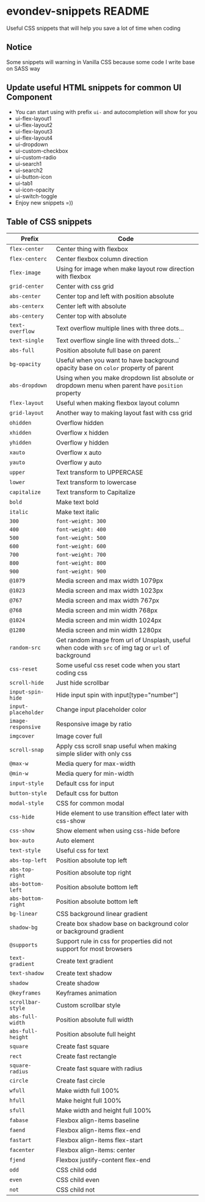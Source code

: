 # evondev-snippets README

Useful CSS snippets that will help you save a lot of time when coding

## Notice

Some snippets will warning in Vanilla CSS because some code I write base on SASS way

## Update useful HTML snippets for common UI Component

- You can start using with prefix `ui-` and autocompletion will show for you
- ui-flex-layout1
- ui-flex-layout2
- ui-flex-layout3
- ui-flex-layout4
- ui-dropdown
- ui-custom-checkbox
- ui-custom-radio
- ui-search1
- ui-search2
- ui-button-icon
- ui-tab1
- ui-icon-opacity
- ui-switch-toggle
- Enjoy new snippets =))

## Table of CSS snippets

| Prefix              | Code                                                                                                 |
| ------------------- | ---------------------------------------------------------------------------------------------------- |
| `flex-center`       | Center thing with flexbox                                                                            |
| `flex-centerc`      | Center flexbox column direction                                                                      |
| `flex-image`        | Using for image when make layout row direction with flexbox                                          |
| `grid-center`       | Center with css grid                                                                                 |
| `abs-center`        | Center top and left with position absolute                                                           |
| `abs-centerx`       | Center left with absolute                                                                            |
| `abs-centery`       | Center top with absolute                                                                             |
| `text-overflow`     | Text overflow multiple lines with three dots...                                                      |
| `text-single`       | Text overflow single line with threed dots...`                                                       |
| `abs-full`          | Position absolute full base on parent                                                                |
| `bg-opacity`        | Useful when you want to have background opacity base on `color` property of parent                   |
| `abs-dropdown`      | Using when you make dropdown list absolute or dropdown menu when parent have `position` property     |
| `flex-layout`       | Useful when making flexbox layout column                                                             |
| `grid-layout`       | Another way to making layout fast with css grid                                                      |
| `ohidden`           | Overflow hidden                                                                                      |
| `xhidden`           | Overflow x hidden                                                                                    |
| `yhidden`           | Overflow y hidden                                                                                    |
| `xauto`             | Overflow x auto                                                                                      |
| `yauto`             | Overflow y auto                                                                                      |
| `upper`             | Text transform to UPPERCASE                                                                          |
| `lower`             | Text transform to lowercase                                                                          |
| `capitalize`        | Text transform to Capitalize                                                                         |
| `bold`              | Make text bold                                                                                       |
| `italic`            | Make text italic                                                                                     |
| `300`               | `font-weight: 300`                                                                                   |
| `400`               | `font-weight: 400`                                                                                   |
| `500`               | `font-weight: 500`                                                                                   |
| `600`               | `font-weight: 600`                                                                                   |
| `700`               | `font-weight: 700`                                                                                   |
| `800`               | `font-weight: 800`                                                                                   |
| `900`               | `font-weight: 900`                                                                                   |
| `@1079`             | Media screen and max width 1079px                                                                    |
| `@1023`             | Media screen and max width 1023px                                                                    |
| `@767`              | Media screen and max width 767px                                                                     |
| `@768`              | Media screen and min width 768px                                                                     |
| `@1024`             | Media screen and min width 1024px                                                                    |
| `@1280`             | Media screen and min width 1280px                                                                    |
| `random-src`        | Get random image from url of Unsplash, useful when code with `src` of img tag or `url` of background |
| `css-reset`         | Some useful css reset code when you start coding css                                                 |
| `scroll-hide`       | Just hide scrollbar                                                                                  |
| `input-spin-hide`   | Hide input spin with input[type="number"]                                                            |
| `input-placeholder` | Change input placeholder color                                                                       |
| `image-responsive`  | Responsive image by ratio                                                                            |
| `imgcover`          | Image cover full                                                                                     |
| `scroll-snap`       | Apply css scroll snap useful when making simple slider with only css                                 |
| `@max-w`            | Media query for max-width                                                                            |
| `@min-w`            | Media query for min-width                                                                            |
| `input-style`       | Default css for input                                                                                |
| `button-style`      | Default css for button                                                                               |
| `modal-style`       | CSS for common modal                                                                                 |
| `css-hide`          | Hide element to use transition effect later with css-show                                            |
| `css-show`          | Show element when using css-hide before                                                              |
| `box-auto`          | Auto element                                                                                         |
| `text-style`        | Useful css for text                                                                                  |
| `abs-top-left`      | Position absolute top left                                                                           |
| `abs-top-right`     | Position absolute top right                                                                          |
| `abs-bottom-left`   | Position absolute bottom left                                                                        |
| `abs-bottom-right`  | Position absolute bottom left                                                                        |
| `bg-linear`         | CSS background linear gradient                                                                       |
| `shadow-bg`         | Create box shadow base on background color or background gradient                                    |
| `@supports`         | Support rule in css for properties did not support for most browsers                                 |
| `text-gradient`     | Create text gradient                                                                                 |
| `text-shadow`       | Create text shadow                                                                                   |
| `shadow`            | Create shadow                                                                                        |
| `@keyframes`        | Keyframes animation                                                                                  |
| `scrollbar-style`   | Custom scrollbar style                                                                               |
| `abs-full-width`    | Position absolute full width                                                                         |
| `abs-full-height`   | Position absolute full height                                                                        |
| `square`            | Create fast square                                                                                   |
| `rect`              | Create fast rectangle                                                                                |
| `square-radius`     | Create fast square with radius                                                                       |
| `circle`            | Create fast circle                                                                                   |
| `wfull`             | Make width full 100%                                                                                 |
| `hfull`             | Make height full 100%                                                                                |
| `sfull`             | Make width and height full 100%                                                                      |
| `fabase`            | Flexbox align-items baseline                                                                         |
| `faend`             | Flexbox align-items flex-end                                                                         |
| `fastart`           | Flexbox align-items flex-start                                                                       |
| `facenter`          | Flexbox align-items: center                                                                          |
| `fjend`             | Flexbox justify-content flex-end                                                                     |
| `odd`               | CSS child odd                                                                                        |
| `even`              | CSS child even                                                                                       |
| `not`               | CSS child not                                                                                        |
